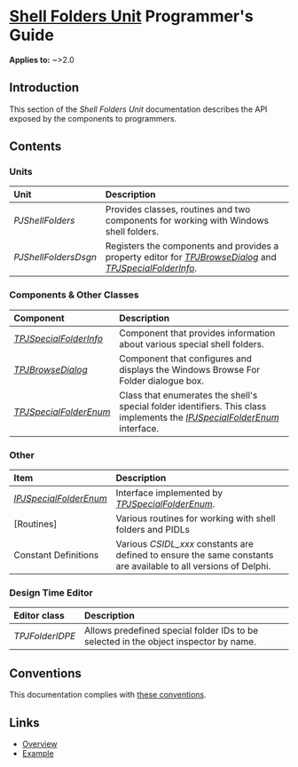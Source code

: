 # [Shell Folders Unit](../index.md) Programmer's Guide

**Applies to:** ~>2.0

## Introduction

This section of the _Shell Folders Unit_ documentation describes the API exposed by the components to programmers.

## Contents

### Units

| Unit | Description |
|:-----|:------------|
| _PJShellFolders_ | Provides classes, routines and two components for working with Windows shell folders. |
| _PJShellFoldersDsgn_ | Registers the components and provides a property editor for _[TPJBrowseDialog](./API/TPJBrowseDialog.md)_ and _[TPJSpecialFolderInfo](./API/TPJSpecialFolderInfo.md)_.  |

### Components & Other Classes

| Component | Description |
|:----------|:------------|
| _[TPJSpecialFolderInfo](./API/TPJSpecialFolderInfo.md)_ | Component that provides information about various special shell folders. |
| _[TPJBrowseDialog](./API/TPJBrowseDialog.md)_ | Component that configures and displays the Windows Browse For Folder dialogue box. |
| _[TPJSpecialFolderEnum](./API/TPJSpecialFolderEnum.md)_ | Class that enumerates the shell's special folder identifiers. This class implements the _[IPJSpecialFolderEnum](./API/IPJSpecialFolderEnum.md)_ interface. |

### Other

| Item | Description |
|:-----|:------------|
| _[IPJSpecialFolderEnum](./API/IPJSpecialFolderEnum.md)_ | Interface implemented by _[TPJSpecialFolderEnum](./API/TPJSpecialFolderEnum.md)_. |
| [Routines] | Various routines for working with shell folders and PIDLs |
| Constant Definitions | Various _CSIDL_xxx_ constants are defined to ensure the same constants are available to all versions of Delphi. |

### Design Time Editor

| Editor class | Description |
|:-------------|:------------|
| _TPJFolderIDPE_ | Allows predefined special folder IDs to be selected in the object inspector by name. |

## Conventions

This documentation complies with [these conventions](../../common/conventions.md).

## Links

* [Overview](./Overview.md)
* [Example](./Example.md)
